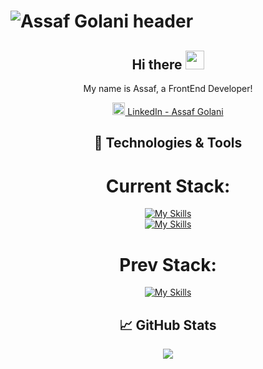 
# ![Assaf Golani header](https://media.giphy.com/media/v1.Y2lkPTc5MGI3NjExd3Uwd3JlNnR4MnoxcWU0cmtydnFtem1wNXh5eGdkeGw1Ymx4NXo1MSZlcD12MV9pbnRlcm5hbF9naWZfYnlfaWQmY3Q9Zw/fFAZH9B9HC001rb7zS/giphy.gif) 
<div align='center'>

## Hi there <img src="https://raw.githubusercontent.com/MartinHeinz/MartinHeinz/master/wave.gif" width="30px">

<p> My name is Assaf, a FrontEnd Developer! </p>
  
<a href="https://www.linkedin.com/in/assaf-golani-2a723a13a/"><img height="20" src="https://github.com/WaylonWalker/WaylonWalker/blob/main/icon/linkedin.png?raw=true">  LinkedIn - Assaf Golani</a>

## 🔧 Technologies & Tools 

# Current Stack:
[![My Skills](https://skillicons.dev/icons?i=py,js,html,css,sass)](https://skillicons.dev)
<br/>
[![My Skills](https://skillicons.dev/icons?i=angular,react,babel,vue,redux,jest,azure)](https://skillicons.dev)

# Prev Stack:
[![My Skills](https://skillicons.dev/icons?i=java,androidstudio,spring,c,cpp)](https://skillicons.dev)



## 📈 GitHub Stats
<a href="https://github.com/AssafGolani/AssafGolani">
  <img align="center" src="https://github-readme-stats.vercel.app/api/top-langs/?username=assafgolani&theme=radical" />
</a>
<br/>

